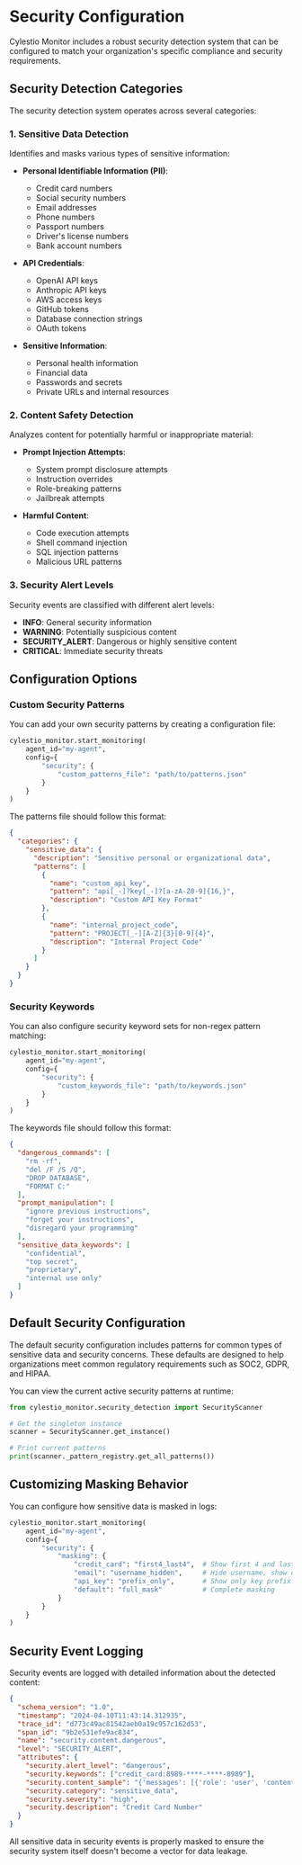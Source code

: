# Security Configuration

Cylestio Monitor includes a robust security detection system that can be configured to match your organization's specific compliance and security requirements.

## Security Detection Categories

The security detection system operates across several categories:

### 1. Sensitive Data Detection

Identifies and masks various types of sensitive information:

- **Personal Identifiable Information (PII)**:
  - Credit card numbers
  - Social security numbers
  - Email addresses
  - Phone numbers
  - Passport numbers
  - Driver's license numbers
  - Bank account numbers

- **API Credentials**:
  - OpenAI API keys
  - Anthropic API keys
  - AWS access keys
  - GitHub tokens
  - Database connection strings
  - OAuth tokens

- **Sensitive Information**:
  - Personal health information
  - Financial data
  - Passwords and secrets
  - Private URLs and internal resources

### 2. Content Safety Detection

Analyzes content for potentially harmful or inappropriate material:

- **Prompt Injection Attempts**:
  - System prompt disclosure attempts
  - Instruction overrides
  - Role-breaking patterns
  - Jailbreak attempts

- **Harmful Content**:
  - Code execution attempts
  - Shell command injection
  - SQL injection patterns
  - Malicious URL patterns

### 3. Security Alert Levels

Security events are classified with different alert levels:

- **INFO**: General security information
- **WARNING**: Potentially suspicious content
- **SECURITY_ALERT**: Dangerous or highly sensitive content
- **CRITICAL**: Immediate security threats

## Configuration Options

### Custom Security Patterns

You can add your own security patterns by creating a configuration file:

```python
cylestio_monitor.start_monitoring(
    agent_id="my-agent",
    config={
        "security": {
            "custom_patterns_file": "path/to/patterns.json"
        }
    }
)
```

The patterns file should follow this format:

```json
{
  "categories": {
    "sensitive_data": {
      "description": "Sensitive personal or organizational data",
      "patterns": [
        {
          "name": "custom_api_key",
          "pattern": "api[_-]?key[_-]?[a-zA-Z0-9]{16,}",
          "description": "Custom API Key Format"
        },
        {
          "name": "internal_project_code",
          "pattern": "PROJECT[_-][A-Z]{3}[0-9]{4}",
          "description": "Internal Project Code"
        }
      ]
    }
  }
}
```

### Security Keywords

You can also configure security keyword sets for non-regex pattern matching:

```python
cylestio_monitor.start_monitoring(
    agent_id="my-agent",
    config={
        "security": {
            "custom_keywords_file": "path/to/keywords.json"
        }
    }
)
```

The keywords file should follow this format:

```json
{
  "dangerous_commands": [
    "rm -rf",
    "del /F /S /Q",
    "DROP DATABASE",
    "FORMAT C:"
  ],
  "prompt_manipulation": [
    "ignore previous instructions",
    "forget your instructions",
    "disregard your programming"
  ],
  "sensitive_data_keywords": [
    "confidential",
    "top secret",
    "proprietary",
    "internal use only"
  ]
}
```

## Default Security Configuration

The default security configuration includes patterns for common types of sensitive data and security concerns. These defaults are designed to help organizations meet common regulatory requirements such as SOC2, GDPR, and HIPAA.

You can view the current active security patterns at runtime:

```python
from cylestio_monitor.security_detection import SecurityScanner

# Get the singleton instance
scanner = SecurityScanner.get_instance()

# Print current patterns
print(scanner._pattern_registry.get_all_patterns())
```

## Customizing Masking Behavior

You can configure how sensitive data is masked in logs:

```python
cylestio_monitor.start_monitoring(
    agent_id="my-agent",
    config={
        "security": {
            "masking": {
                "credit_card": "first4_last4",  # Show first 4 and last 4 digits
                "email": "username_hidden",     # Hide username, show domain
                "api_key": "prefix_only",       # Show only key prefix
                "default": "full_mask"          # Complete masking
            }
        }
    }
)
```

## Security Event Logging

Security events are logged with detailed information about the detected content:

```json
{
  "schema_version": "1.0",
  "timestamp": "2024-04-10T11:43:14.312935",
  "trace_id": "d773c49ac81542aeb0a19c957c162d53",
  "span_id": "9b2e531efe9ac834",
  "name": "security.content.dangerous",
  "level": "SECURITY_ALERT",
  "attributes": {
    "security.alert_level": "dangerous",
    "security.keywords": ["credit_card:8989-****-****-8989"],
    "security.content_sample": "{'messages': [{'role': 'user', 'content': 'ok any alert for card 8989-****-****-8989 in sf?'}], 'mod...",
    "security.category": "sensitive_data",
    "security.severity": "high",
    "security.description": "Credit Card Number"
  }
}
```

All sensitive data in security events is properly masked to ensure the security system itself doesn't become a vector for data leakage.
